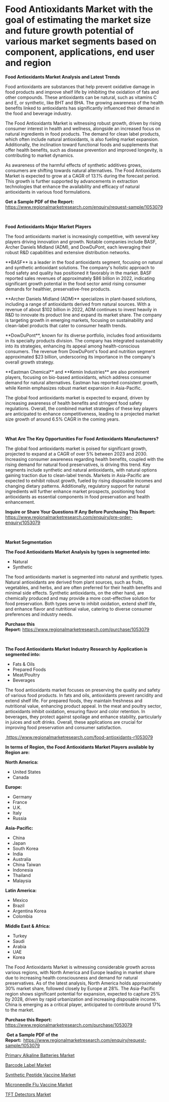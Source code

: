 <p><h1>Food Antioxidants Market with the goal of estimating the market size and future growth potential of various market segments based on component, applications, end user and region</h1></p><p><strong>Food Antioxidants Market Analysis and Latest Trends</strong></p>
<p><p>Food antioxidants are substances that help prevent oxidative damage in food products and improve shelf life by inhibiting the oxidation of fats and other compounds. These antioxidants can be natural, such as vitamins C and E, or synthetic, like BHT and BHA. The growing awareness of the health benefits linked to antioxidants has significantly influenced their demand in the food and beverage industry.</p><p>The Food Antioxidants Market is witnessing robust growth, driven by rising consumer interest in health and wellness, alongside an increased focus on natural ingredients in food products. The demand for clean label products, which often include natural antioxidants, is also fueling market expansion. Additionally, the inclination toward functional foods and supplements that offer health benefits, such as disease prevention and improved longevity, is contributing to market dynamics.</p><p>As awareness of the harmful effects of synthetic additives grows, consumers are shifting towards natural alternatives. The Food Antioxidants Market is expected to grow at a CAGR of 13.1% during the forecast period. This growth is further supported by advancements in extraction technologies that enhance the availability and efficacy of natural antioxidants in various food formulations.</p></p>
<p><strong>Get a Sample PDF of the Report:&nbsp;</strong> <a href="https://www.regionalmarketresearch.com/enquiry/request-sample/1053079">https://www.regionalmarketresearch.com/enquiry/request-sample/1053079</a></p>
<p>&nbsp;</p>
<p><strong>Food Antioxidants Major Market Players</strong></p>
<p><p>The food antioxidants market is increasingly competitive, with several key players driving innovation and growth. Notable companies include BASF, Archer Daniels Midland (ADM), and DowDuPont, each leveraging their robust R&D capabilities and extensive distribution networks.</p><p>**BASF** is a leader in the food antioxidants segment, focusing on natural and synthetic antioxidant solutions. The company's holistic approach to food safety and quality has positioned it favorably in the market. BASF reported sales revenues of approximately $86 billion in 2022, indicating significant growth potential in the food sector amid rising consumer demands for healthier, preservative-free products.</p><p>**Archer Daniels Midland (ADM)** specializes in plant-based solutions, including a range of antioxidants derived from natural sources. With a revenue of about $102 billion in 2022, ADM continues to invest heavily in R&D to innovate its product line and expand its market share. The company is targeting growth in emerging markets, focusing on sustainability and clean-label products that cater to consumer health trends.</p><p>**DowDuPont**, known for its diverse portfolio, includes food antioxidants in its specialty products division. The company has integrated sustainability into its strategies, enhancing its appeal among health-conscious consumers. The revenue from DowDuPont's food and nutrition segment approximated $23 billion, underscoring its importance in the company's overall growth strategy.</p><p>**Eastman Chemical** and **Kemin Industries** are also prominent players, focusing on bio-based antioxidants, which address consumer demand for natural alternatives. Eastman has reported consistent growth, while Kemin emphasizes robust market expansion in Asia-Pacific.</p><p>The global food antioxidants market is expected to expand, driven by increasing awareness of health benefits and stringent food safety regulations. Overall, the combined market strategies of these key players are anticipated to enhance competitiveness, leading to a projected market size growth of around 6.5% CAGR in the coming years.</p></p>
<p>&nbsp;</p>
<p><strong>What Are The Key Opportunities For Food Antioxidants Manufacturers?</strong></p>
<p><p>The global food antioxidants market is poised for significant growth, projected to expand at a CAGR of over 5% between 2023 and 2030. Increasing consumer awareness regarding health benefits, coupled with the rising demand for natural food preservatives, is driving this trend. Key segments include synthetic and natural antioxidants, with natural options gaining traction due to clean-label trends. Markets in Asia-Pacific are expected to exhibit robust growth, fueled by rising disposable incomes and changing dietary patterns. Additionally, regulatory support for natural ingredients will further enhance market prospects, positioning food antioxidants as essential components in food preservation and health enhancement.</p></p>
<p><strong>Inquire or Share Your Questions If Any Before Purchasing This Report:</strong> <a href="https://www.regionalmarketresearch.com/enquiry/pre-order-enquiry/1053079">https://www.regionalmarketresearch.com/enquiry/pre-order-enquiry/1053079</a></p>
<p>&nbsp;</p>
<p><strong>Market Segmentation</strong></p>
<p><strong>The Food Antioxidants Market Analysis by types is segmented into:</strong></p>
<p><ul><li>Natural</li><li>Synthetic</li></ul></p>
<p><p>The food antioxidants market is segmented into natural and synthetic types. Natural antioxidants are derived from plant sources, such as fruits, vegetables, and herbs, and are often preferred for their health benefits and minimal side effects. Synthetic antioxidants, on the other hand, are chemically produced and may provide a more cost-effective solution for food preservation. Both types serve to inhibit oxidation, extend shelf life, and enhance flavor and nutritional value, catering to diverse consumer preferences and industry needs.</p></p>
<p><strong>Purchase this Report:&nbsp;</strong><a href="https://www.regionalmarketresearch.com/purchase/1053079">https://www.regionalmarketresearch.com/purchase/1053079</a></p>
<p>&nbsp;</p>
<p><strong>The Food Antioxidants Market Industry Research by Application is segmented into:</strong></p>
<p><ul><li>Fats & Oils</li><li>Prepared Foods</li><li>Meat/Poultry</li><li>Beverages</li></ul></p>
<p><p>The food antioxidants market focuses on preserving the quality and safety of various food products. In fats and oils, antioxidants prevent rancidity and extend shelf life. For prepared foods, they maintain freshness and nutritional value, enhancing product appeal. In the meat and poultry sector, antioxidants inhibit oxidation, ensuring flavor and color retention. In beverages, they protect against spoilage and enhance stability, particularly in juices and soft drinks. Overall, these applications are crucial for improving food preservation and consumer satisfaction.</p></p>
<p><a href="https://www.regionalmarketresearch.com/food-antioxidants-r1053079">&nbsp;https://www.regionalmarketresearch.com/food-antioxidants-r1053079</a></p>
<p><strong>In terms of Region, the Food Antioxidants Market Players available by Region are:</strong></p>
<p>
    <p> <strong> North America: </strong>
        <ul>
            <li>United States</li>
            <li>Canada</li>
        </ul>
        </p> 
    <p> <strong> Europe: </strong>
        <ul>
            <li>Germany</li>
            <li>France</li>
            <li>U.K.</li>
            <li>Italy</li>
            <li>Russia</li>
        </ul>
        </p> 
    <p> <strong> Asia-Pacific: </strong>
        <ul>
            <li>China</li>
            <li>Japan</li>
            <li>South Korea</li>
            <li>India</li>
            <li>Australia</li>
            <li>China Taiwan</li>
            <li>Indonesia</li>
            <li>Thailand</li>
            <li>Malaysia</li>
        </ul>
        </p> 
    <p> <strong> Latin America: </strong>
        <ul>
            <li>Mexico</li>
            <li>Brazil</li>
            <li>Argentina Korea</li>
            <li>Colombia</li>
        </ul>
        </p> 
    <p> <strong> Middle East & Africa: </strong>
        <ul>
            <li>Turkey</li>
            <li>Saudi</li>
            <li>Arabia</li>
            <li>UAE</li>
            <li>Korea</li>
        </ul>
    </p>
    </p>
<p><p>The Food Antioxidants Market is witnessing considerable growth across various regions, with North America and Europe leading in market share due to increasing health consciousness and demand for natural preservatives. As of the latest analysis, North America holds approximately 30% market share, followed closely by Europe at 28%. The Asia-Pacific region shows significant potential for expansion, expected to capture 25% by 2028, driven by rapid urbanization and increasing disposable income. China is emerging as a critical player, anticipated to contribute around 17% to the market.</p></p>
<p><strong>Purchase this Report: </strong><a href="https://www.regionalmarketresearch.com/purchase/1053079">https://www.regionalmarketresearch.com/purchase/1053079</a></p>
<p>&nbsp;<strong>Get a Sample PDF of the Report:&nbsp;&nbsp;</strong><a href="https://www.regionalmarketresearch.com/enquiry/request-sample/1053079">https://www.regionalmarketresearch.com/enquiry/request-sample/1053079</a></p>
<p><strong></strong></p>
<p><p><a href="https://github.com/lambertr3e8v/Market-Research-Report-List-1/blob/main/primary-alkaline-batteries-market.md">Primary Alkaline Batteries Market</a></p><p><a href="https://www.linkedin.com/pulse/global-barcode-label-industry-analysis-report-market-size-j2lve?trackingId=pLrO9TR5TTK1z4lSJir4qA%3D%3D">Barcode Label Market</a></p><p><a href="https://issuu.com/reportprime-2/docs/synthetic-peptide-vaccine-market-si_54c99a7a5a6bf2">Synthetic Peptide Vaccine Market</a></p><p><a href="https://issuu.com/reportprime-2/docs/microneedle-flu-vaccine-market-size_5d56c43c66d157">Microneedle Flu Vaccine Market</a></p><p><a href="https://medium.com/@terina.1/evaluating-global-tft-detectors-market-trends-and-growth-opportunities-by-region-type-indirect-8cb97ae298cf?postPublishedType=repub">TFT Detectors Market</a></p></p>